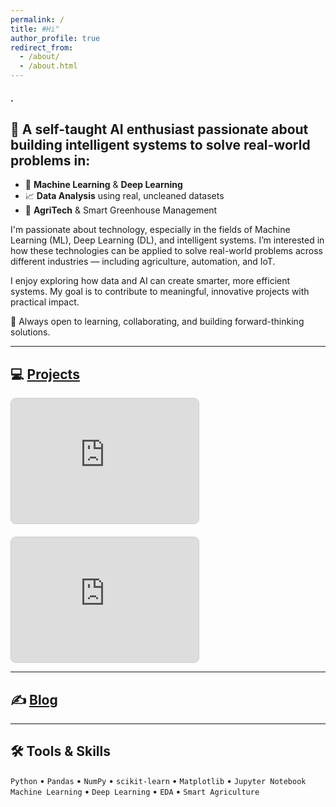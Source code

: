 ```yaml
---
permalink: /
title: #Hi"
author_profile: true
redirect_from: 
  - /about/
  - /about.html
---
```

#### .
## 🎯 A self-taught AI enthusiast passionate about building intelligent systems to solve real-world problems in:
- 🤖 **Machine Learning** & **Deep Learning**  
- 📈 **Data Analysis** using real, uncleaned datasets
- 🌿 **AgriTech** & Smart Greenhouse Management  

I'm passionate about technology, especially in the fields of Machine Learning (ML), Deep Learning (DL), and intelligent systems. I’m interested in how these technologies can be applied to solve real-world problems across different industries — including agriculture, automation, and IoT.

I enjoy exploring how data and AI can create smarter, more efficient systems. My goal is to contribute to meaningful, innovative projects with practical impact.

🔹 Always open to learning, collaborating, and building forward-thinking solutions.

---

## 💻 [Projects](https://mohammad-javaher.github.io/projects/)   
<div style="display:flex; gap:20px; flex-wrap:wrap;"> <iframe src="https://mohammad-javaher.github.io/projects/" width="300" height="200" style="border:1px solid #ccc; border-radius:8px;"></iframe> <iframe src="https://mohammad-javaher.github.io/another-project/" width="300" height="200" style="border:1px solid #ccc; border-radius:8px;"></iframe> </div>

--- 

## ✍️ [Blog](https://mohammad-javaher.github.io/year-archive/)

---

## 🛠️ Tools & Skills

`Python` • `Pandas` • `NumPy` • `scikit-learn` • `Matplotlib` • `Jupyter Notebook`  
`Machine Learning` • `Deep Learning` • `EDA` • `Smart Agriculture`  
